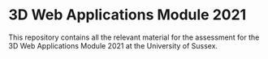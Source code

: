 # 3D Web Applications Module 2021

This repository contains all the relevant material for the assessment for the 3D Web Applications Module 2021 at the University of Sussex.
